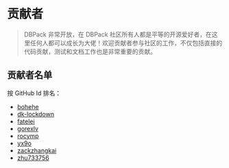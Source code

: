 # 贡献者

> DBPack 非常开放，在 DBPack 社区所有人都是平等的开源爱好者，在这里任何人都可以成长为大佬！欢迎贡献者参与社区的工作，不仅包括直接的代码贡献，测试和文档工作也是非常重要的贡献。

## 贡献者名单

按 GitHub Id 排名：

+ [bohehe](https://github.com/bohehe)
+ [dk-lockdown](https://github.com/dk-lockdown)
+ [fatelei](https://github.com/fatelei)
+ [gorexlv](https://github.com/gorexlv)
+ [rocymp](https://github.com/rocymp)
+ [yx9o](https://github.com/yx9o)
+ [zackzhangkai](https://github.com/zackzhangkai)
+ [zhu733756](https://github.com/zhu733756)

